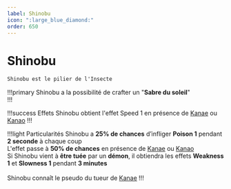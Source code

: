```yaml
---
label: Shinobu
icon: ":large_blue_diamond:"
order: 650
---
```


# Shinobu

```txt
Shinobu est le pilier de l'Insecte
```

!!!primary
Shinobu a la possibilité de crafter un "**Sabre du soleil**" <br>
!!!

!!!success Effets
Shinobu obtient l'effet Speed 1 en présence de [Kanae](./kanae) ou [Kanao](./kanao)
!!!

!!!light Particularités
Shinobu a **25% de chances** d’infliger **Poison 1** pendant **2 seconde** à chaque coup <br>
L'effet passe à **50% de chances** en présence de [Kanae](./kanae) ou [Kanao](./kanao)
<br>
Si Shinobu vient à **être tuée** par un **démon**, il obtiendra les effets **Weakness 1** et **Slowness 1** pendant **3 minutes** <br>
<br>
Shinobu connaît le pseudo du tueur de [Kanae](./kanae)
!!!
